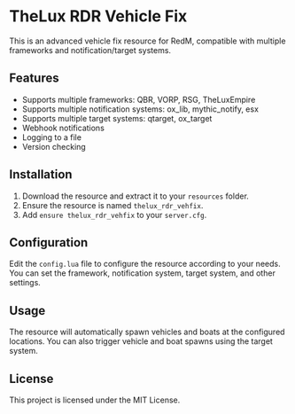 # TheLux RDR Vehicle Fix

This is an advanced vehicle fix resource for RedM, compatible with multiple frameworks and notification/target systems.

## Features
- Supports multiple frameworks: QBR, VORP, RSG, TheLuxEmpire
- Supports multiple notification systems: ox_lib, mythic_notify, esx
- Supports multiple target systems: qtarget, ox_target
- Webhook notifications
- Logging to a file
- Version checking

## Installation

1. Download the resource and extract it to your `resources` folder.
2. Ensure the resource is named `thelux_rdr_vehfix`.
3. Add `ensure thelux_rdr_vehfix` to your `server.cfg`.

## Configuration

Edit the `config.lua` file to configure the resource according to your needs. You can set the framework, notification system, target system, and other settings.

## Usage

The resource will automatically spawn vehicles and boats at the configured locations. You can also trigger vehicle and boat spawns using the target system.

## License

This project is licensed under the MIT License.
